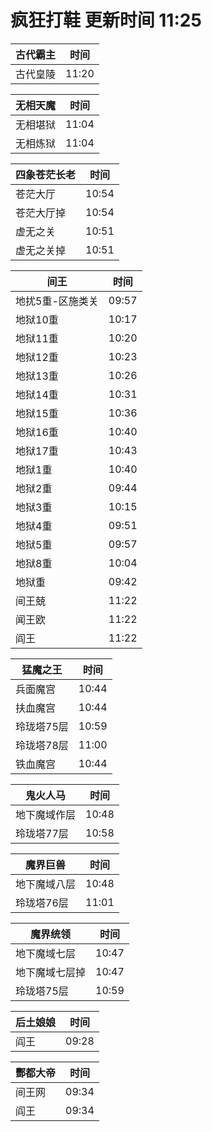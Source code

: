# 疯狂打鞋 更新时间 11:25

| 古代霸主   | 时间    |
|--------|-------|
| 古代皇陵 | 11:20 |

| 无相天魔   | 时间    |
|--------|-------|
| 无相堪狱 | 11:04 |
| 无相炼狱 | 11:04 |

| 四象苍茫长老   | 时间    |
|--------|-------|
| 苍茫大厅 | 10:54 |
| 苍茫大厅掉 | 10:54 |
| 虚无之关 | 10:51 |
| 虚无之关掉 | 10:51 |

| 间王   | 时间    |
|--------|-------|
| 地扰5重-区施类关 | 09:57 |
| 地狱10重 | 10:17 |
| 地狱11重 | 10:20 |
| 地狱12重 | 10:23 |
| 地狱13重 | 10:26 |
| 地狱14重 | 10:31 |
| 地狱15重 | 10:36 |
| 地狱16重 | 10:40 |
| 地狱17重 | 10:43 |
| 地狱1重 | 10:40 |
| 地狱2重 | 09:44 |
| 地狱3重 | 10:15 |
| 地狱4重 | 09:51 |
| 地狱5重 | 09:57 |
| 地狱8重 | 10:04 |
| 地狱重 | 09:42 |
| 间王兢 | 11:22 |
| 闻王欧 | 11:22 |
| 阎王 | 11:22 |

| 猛魔之王   | 时间    |
|--------|-------|
| 兵面魔宫 | 10:44 |
| 扶血魔宫 | 10:44 |
| 玲珑塔75层 | 10:59 |
| 玲珑塔78层 | 11:00 |
| 铁血魔宫 | 10:44 |

| 鬼火人马   | 时间    |
|--------|-------|
| 地下魔域作层 | 10:48 |
| 玲珑塔77层 | 10:58 |

| 魔界巨兽   | 时间    |
|--------|-------|
| 地下魔域八层 | 10:48 |
| 玲珑塔76层 | 11:01 |

| 魔界统领   | 时间    |
|--------|-------|
| 地下魔域七层 | 10:47 |
| 地下魔域七层掉 | 10:47 |
| 玲珑塔75层 | 10:59 |

| 后土娘娘   | 时间    |
|--------|-------|
| 阎王 | 09:28 |

| 酆都大帝   | 时间    |
|--------|-------|
| 间王网 | 09:34 |
| 阎王 | 09:34 |
